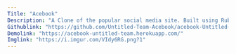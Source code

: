 ```yaml
---
Title: "Acebook"
Description: "A Clone of the popular social media site. Built using Ruby on Rails."
Githublink: "https://github.com/Untitled-Team-Acebook/acebook-Untitled-Team"
Demolink: "https://acebook-untitled-team.herokuapp.com/"
Imglink: "https://i.imgur.com/VIdy6RG.png?1"
---
```



